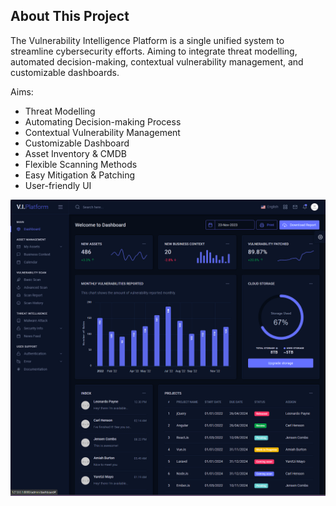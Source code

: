 
## About This Project

The Vulnerability Intelligence Platform is a single unified system to streamline cybersecurity efforts. Aiming to integrate threat modelling, automated decision-making, contextual vulnerability management, and customizable dashboards.

Aims:

- Threat Modelling
- Automating Decision-making Process
- Contextual Vulnerability Management
- Customizable Dashboard
- Asset Inventory & CMDB
- Flexible Scanning Methods
- Easy Mitigation & Patching
- User-friendly UI


![Alt text](image.png)

